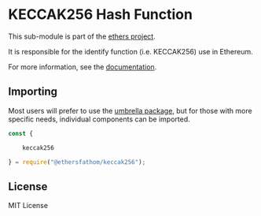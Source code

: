 KECCAK256 Hash Function
=======================

This sub-module is part of the [ethers project](https://github.com/Into-the-Fathom/ethers.js).

It is responsible for the identify function (i.e. KECCAK256) use in Ethereum.

For more information, see the [documentation](https://docs.ethers.io/v5/api/utils/hashing/#utils-keccak256).


Importing
---------

Most users will prefer to use the [umbrella package](https://www.npmjs.com/package/ethers),
but for those with more specific needs, individual components can be imported.

```javascript
const {

    keccak256

} = require("@ethersfathom/keccak256");
```


License
-------

MIT License
